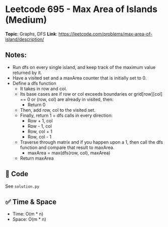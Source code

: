 # Leetcode 695 - Max Area of Islands (Medium)

**Topic**: Graphs, DFS 
**Link**: https://leetcode.com/problems/max-area-of-island/description/

## Notes: 
 - Run dfs on every single island, and keep track of the maximum value returned by it. 
 - Have a visited set and a maxArea counter that is initially set to 0. 
 - Define a dfs function
    - It takes in row and col. 
    - Its base cases are if row or col exceeds boundaries or grid[row][col] == 0 or (row, col) are already in visited, then:
        - Return 0
    - Then, add row, col to the visited set.
    - Finally, return 1 + dfs calls in every direction:
        - Row + 1, col
        - Row - 1, col
        - Row, col + 1
        - Row, col - 1
    - Traverse through matrix and if you happen upon a 1, then call the dfs function and compare that result to maxArea.
        - maxArea = max(dfs(row, col), maxArea) 
    - Return maxArea
 

## 🧪 Code
See `solution.py`

## ✅ Time & Space
- Time: O(m * n)
- Space: O(m * n)